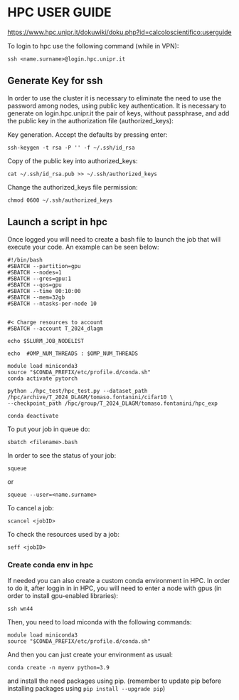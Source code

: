 # HPC USER GUIDE

https://www.hpc.unipr.it/dokuwiki/doku.php?id=calcoloscientifico:userguide

To login to hpc use the following command (while in VPN):
```
ssh <name.surname>@login.hpc.unipr.it 
```

## Generate Key for ssh 

In order to use the cluster it is necessary to eliminate the need to use the password among nodes, using public key authentication. It is necessary to generate on login.hpc.unipr.it the pair of keys, without passphrase, and add the public key in the authorization file (authorized_keys):

Key generation. Accept the defaults by pressing enter:
```
ssh-keygen -t rsa -P '' -f ~/.ssh/id_rsa
```

Copy of the public key into authorized_keys:
```
cat ~/.ssh/id_rsa.pub >> ~/.ssh/authorized_keys
```
Change the authorized_keys file permission:
```
chmod 0600 ~/.ssh/authorized_keys
```

## Launch a script in hpc

Once logged you will need to create a bash file to launch the job that will execute your code. An example can be seen below:
```
#!/bin/bash
#SBATCH --partition=gpu
#SBATCH --nodes=1
#SBATCH --gres=gpu:1
#SBATCH --qos=gpu
#SBATCH --time 00:10:00
#SBATCH --mem=32gb
#SBATCH --ntasks-per-node 10


#< Charge resources to account 
#SBATCH --account T_2024_dlagm

echo $SLURM_JOB_NODELIST

echo  #OMP_NUM_THREADS : $OMP_NUM_THREADS

module load miniconda3
source "$CONDA_PREFIX/etc/profile.d/conda.sh"
conda activate pytorch

python ./hpc_test/hpc_test.py --dataset_path /hpc/archive/T_2024_DLAGM/tomaso.fontanini/cifar10 \
--checkpoint_path /hpc/group/T_2024_DLAGM/tomaso.fontanini/hpc_exp

conda deactivate
```
To put your job in queue do:
```
sbatch <filename>.bash
```
In order to see the status of your job:
```
squeue
```
or
```
squeue --user=<name.surname>
```

To cancel a job:
```
scancel <jobID>
```
To check the resources used by a job:
```
seff <jobID>
```

### Create conda env in hpc
If needed you can also create a custom conda environment in HPC.
In order to do it, after loggin in in HPC, you will need to enter a node with gpus (in order to install gpu-enabled libraries):
```
ssh wn44
```

Then, you need to load miconda with the following commands:
```
module load miniconda3
source "$CONDA_PREFIX/etc/profile.d/conda.sh"
```
And then you can just create your environment as usual:
```
conda create -n myenv python=3.9
```
and install the need packages using pip.
(remember to update pip before installing packages using `pip install --upgrade pip`)
